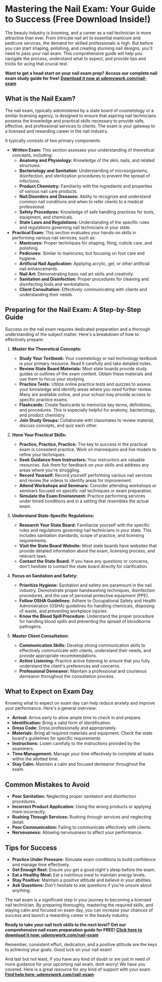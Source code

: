# Mastering the Nail Exam: Your Guide to Success (Free Download Inside!)

The beauty industry is booming, and a career as a nail technician is more attractive than ever. From intricate nail art to essential manicure and pedicure services, the demand for skilled professionals is high. But before you can start shaping, polishing, and creating stunning nail designs, you'll need to pass your nail exam. This comprehensive guide will help you navigate the process, understand what to expect, and provide tips and tricks for acing that crucial test.

**Want to get a head start on your nail exam prep? Access our complete nail exam study guide for free!** [**Download it now at udemywork.com/nail-exam**](https://udemywork.com/nail-exam)

## What is the Nail Exam?

The nail exam, typically administered by a state board of cosmetology or a similar licensing agency, is designed to ensure that aspiring nail technicians possess the knowledge and practical skills necessary to provide safe, effective, and professional services to clients. The exam is your gateway to a licensed and rewarding career in the nail industry.

It typically consists of two primary components:

*   **Written Exam:** This section assesses your understanding of theoretical concepts, including:
    *   **Anatomy and Physiology:** Knowledge of the skin, nails, and related structures.
    *   **Bacteriology and Sanitation:** Understanding of microorganisms, disinfection, and sterilization procedures to prevent the spread of infections.
    *   **Product Chemistry:** Familiarity with the ingredients and properties of various nail care products.
    *   **Nail Disorders and Diseases:** Ability to recognize and understand common nail conditions and when to refer clients to a medical professional.
    *   **Safety Procedures:** Knowledge of safe handling practices for tools, equipment, and chemicals.
    *   **State Laws and Regulations:** Understanding of the specific rules and regulations governing nail technicians in your state.
*   **Practical Exam:** This section evaluates your hands-on skills in performing various nail services, such as:
    *   **Manicures:** Proper techniques for shaping, filing, cuticle care, and polishing.
    *   **Pedicures:** Similar to manicures, but focusing on foot care and hygiene.
    *   **Artificial Nail Application:** Applying acrylic, gel, or other artificial nail enhancements.
    *   **Nail Art:** Demonstrating basic nail art skills and creativity.
    *   **Sanitation and Disinfection:** Proper procedures for cleaning and disinfecting tools and workstations.
    *   **Client Consultation:** Effectively communicating with clients and understanding their needs.

## Preparing for the Nail Exam: A Step-by-Step Guide

Success on the nail exam requires dedicated preparation and a thorough understanding of the subject matter. Here's a breakdown of how to effectively prepare:

1.  **Master the Theoretical Concepts:**

    *   **Study Your Textbook:** Your cosmetology or nail technology textbook is your primary resource. Read it carefully and take detailed notes.
    *   **Review State Board Materials:** Most state boards provide study guides or outlines of the exam content. Obtain these materials and use them to focus your studying.
    *   **Practice Tests:** Utilize online practice tests and quizzes to assess your knowledge and identify areas where you need further review. Many are available online, and your school may provide access to specific practice exams.
    *   **Flashcards:** Create flashcards to memorize key terms, definitions, and procedures. This is especially helpful for anatomy, bacteriology, and product chemistry.
    *   **Join Study Groups:** Collaborate with classmates to review material, discuss concepts, and quiz each other.

2.  **Hone Your Practical Skills:**

    *   **Practice, Practice, Practice:** The key to success in the practical exam is consistent practice. Work on mannequins and live models to refine your techniques.
    *   **Seek Guidance from Instructors:** Your instructors are valuable resources. Ask them for feedback on your skills and address any areas where you're struggling.
    *   **Record Yourself:** Record yourself performing various nail services and review the videos to identify areas for improvement.
    *   **Attend Workshops and Seminars:** Consider attending workshops or seminars focused on specific nail techniques or exam preparation.
    *   **Simulate the Exam Environment:** Practice performing services under timed conditions and in a setting that resembles the actual exam.

3.  **Understand State-Specific Regulations:**

    *   **Research Your State Board:** Familiarize yourself with the specific rules and regulations governing nail technicians in your state. This includes sanitation standards, scope of practice, and licensing requirements.
    *   **Visit the State Board Website:** Most state boards have websites that provide detailed information about the exam, licensing process, and relevant laws.
    *   **Contact the State Board:** If you have any questions or concerns, don't hesitate to contact the state board directly for clarification.

4.  **Focus on Sanitation and Safety:**

    *   **Prioritize Hygiene:** Sanitation and safety are paramount in the nail industry. Demonstrate proper handwashing techniques, disinfection procedures, and the use of personal protective equipment (PPE).
    *   **Follow OSHA Guidelines:** Adhere to Occupational Safety and Health Administration (OSHA) guidelines for handling chemicals, disposing of waste, and preventing workplace injuries.
    *   **Know the Blood Spill Procedure:** Understand the proper procedure for handling blood spills and preventing the spread of bloodborne pathogens.

5.  **Master Client Consultation:**

    *   **Communication Skills:** Develop strong communication skills to effectively communicate with clients, understand their needs, and provide appropriate recommendations.
    *   **Active Listening:** Practice active listening to ensure that you fully understand the client's preferences and concerns.
    *   **Professional Demeanor:** Maintain a professional and courteous demeanor throughout the consultation process.

## What to Expect on Exam Day

Knowing what to expect on exam day can help reduce anxiety and improve your performance. Here's a general overview:

*   **Arrival:** Arrive early to allow ample time to check in and prepare.
*   **Identification:** Bring a valid form of identification.
*   **Dress Code:** Dress professionally and appropriately.
*   **Materials:** Bring all required materials and equipment. Check the state board's guidelines for specific requirements.
*   **Instructions:** Listen carefully to the instructions provided by the examiners.
*   **Time Management:** Manage your time effectively to complete all tasks within the allotted time.
*   **Stay Calm:** Maintain a calm and focused demeanor throughout the exam.

## Common Mistakes to Avoid

*   **Poor Sanitation:** Neglecting proper sanitation and disinfection procedures.
*   **Incorrect Product Application:** Using the wrong products or applying them incorrectly.
*   **Rushing Through Services:** Rushing through services and neglecting detail.
*   **Poor Communication:** Failing to communicate effectively with clients.
*   **Nervousness:** Allowing nervousness to affect your performance.

## Tips for Success

*   **Practice Under Pressure:** Simulate exam conditions to build confidence and manage time effectively.
*   **Get Enough Rest:** Ensure you get a good night's sleep before the exam.
*   **Eat a Healthy Meal:** Eat a nutritious meal to maintain energy levels.
*   **Stay Positive:** Maintain a positive attitude and believe in your abilities.
*   **Ask Questions:** Don't hesitate to ask questions if you're unsure about anything.

The nail exam is a significant step in your journey to becoming a licensed nail technician. By preparing thoroughly, mastering the required skills, and staying calm and focused on exam day, you can increase your chances of success and launch a rewarding career in the beauty industry.

**Ready to take your nail tech skills to the next level? Get our comprehensive nail exam preparation guide for FREE!** [**Click here to download it now: udemywork.com/nail-exam**](https://udemywork.com/nail-exam)

Remember, consistent effort, dedication, and a positive attitude are the keys to achieving your goals. Good luck on your nail exam!

And last but not least, if you have any kind of doubt or are just in need of more guidance for your upcoming nail exam, dont worry! We have you covered. Here is a great resource for any kind of support with your exam. [**Find help here: udemywork.com/nail-exam**](https://udemywork.com/nail-exam)
